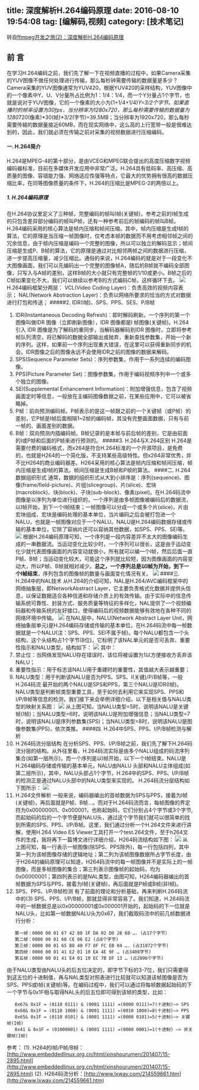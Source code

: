 title: 深度解析H.264编码原理
date: 2016-08-10 19:54:08
tag: [编解码,视频]
category: [技术笔记]
---

转自[ffmpeg开发之旅(2)：深度解析H.264编码原理](http://blog.csdn.net/andrexpert/article/details/71774230)

前 言
-----------  
在学习H.264编码之前，我们先了解一下在视频直播的过程中，如果Camera采集的YUV图像不做任何处理进行传输，那么每秒钟需要传输的数据量是多少？Camera采集的YUV图像通常为YUV420，根据YUV420的采样结构，YUV图像中的一个像素中Y、U、V分量所占比例为1：1/4：1/4，而一个Y分量占1个字节，也就是说对于YUV图像，它的一个像素的大小为(1+1/4+1/4)*Y=3/2个字节。如果直播时的帧率设置为30fps，当分辨率为1280x720，那么每秒需要传输的数据量为1280*720(像素)*30(帧)*3/2(字节)=39.5MB；当分辨率为1920x720，那么每秒需要传输的数据量接近60MB，而在现实网络中，这么高的上行宽带一般是很难达到的，因此，我们就必须在传输之前对采集的视频数据进行压缩编码。

<!--more-->

#### 一.    H.264简介
H.264是MPEG-4的第十部分，是由VCEG和MPEG联合提出的高度压缩数字视频编码器标准，目前在多媒体开发应用中非常广泛。H.264具有低码率、高压缩、高质量的图像、容错能力强、网络适应性强等特点，它最大的优势拥有很高的数据压缩比率，在同等图像质量的条件下，H.264的压缩比是MPEG-2的两倍以上。
##### 1. H.264编码原理
在H.264协议里定义了三种帧，完整编码的帧叫I帧(关键帧)，参考之前的I帧生成的只包含差异部分编码的帧叫P帧，还有一种参考前后的帧编码的帧叫B帧。H.264编码采用的核心算法是帧内压缩和帧间压缩。其中，帧内压缩是生成I帧的算法，它的原理是当压缩一帧图像时，仅考虑本帧的数据而不用考虑相邻帧之间的冗余信息，由于帧内压缩是编码一个完整的图像，所以可以独立的解码显示；帧间压缩是生成P、B帧的算法，它的原理是通过对比相邻两帧之间的数据进行压缩，进一步提高压缩量，减少压缩比。通俗的来说，H.264编码的就是对于一段变化不大图像画面，我们可以先编码出一个完整的图像帧A，随后的B帧就不编码全部图像，只写入与A帧的差别，这样B帧的大小就只有完整帧的1/10或更小。B帧之后的C帧如果变化不大，我们可以继续以参考B的方式编码C帧，这样循环下去。
![](http://ichenwin.qiniudn.com/20170512233414470.png)
H.264编码框架分两层：
VCL(Video Coding Layer)：负责高效的视频内容表示；
NAL(Network Abstraction Layer)：负责以网络所要求的恰当的方式对数据进行打包和传送；
#####2.  IDR(I帧)、SPS、PPS、SES、P/B帧
1. IDR(Instantaneous Decoding Refresh)：即时解码刷新。一个序列的第一个图像叫做IDR 图像（立即刷新图像），IDR 图像都是I 帧图像(关键帧)。H.264引入 IDR 图像是为了解码的重同步，当解码器解码到IDR 图像时，立即将参考帧队列清空，将已解码的数据全部输出或抛弃，重新查找参数集，开始一个新的序列。这样，如果前一个序列出现重大错误，在这里可以获得重新同步的机会。IDR图像之后的图像永远不会使用IDR之前的图像的数据来解码。
2. SPS(Sequence Parameter Sets)：序列参数集，作用于一系列连续的编码图像。
3. PPS(Picture Parameter Set)：图像参数集，作用于编码视频序列中一个或多个独立的图像。
4. SEI(Supplemental Enhancement Information)：附加增强信息，包含了视频画面定时等信息，一般放在主编码图像数据之前，在某些应用中，它可以被省略掉。
5. P帧：前向预测编码帧。P帧表示的是这一帧跟之前的一个关键帧（或P帧）的差别，它P帧是I帧后面相隔1~2帧的编码帧，其没有完整画面数据，只有与前一帧的、画面差别的数据。
6. B帧：双向预测内插编码帧。B帧记录的是本帧与前后帧的差别，它是由前面的I或P帧和后面的P帧来进行预测的。
#####3. H.264与X.264区别
H.264是需要付费的编码格式，而x264是符合H.264标准的一个开源项目，是免费的，也就是H264的一个简化版，不支持某些高级特性。但x264非常优秀，并不比H264的商业编码器差。H264采用的核心算法是帧内压缩和帧间压缩，帧内压缩是生成I帧的算法，帧间压缩是生成B帧和P帧的算法。
####二.  H.264数据组织形式
通常，数据的组织形式从大到小排序是：序列(sequence)、图像(frame/field-picture)、片组(slicegroup)、片(slice)、宏块(macroblock)、块(block)、子块(sub-block)、像素(pixel)。在H.264码流中图像是以序列为单位进行组织的，一个序列是由多帧图像被编码后的数据流，以I帧开始，到下一个I帧结束；一帧图像可以分成一个或多个片(slice)，片由宏块组成，宏块是编码处理的基本单位，当片编码之后会被打包进一个NALU，也就是一帧图像对应于一个NALU。NALU是H.264编码数据存储或传输的基本单位，它除了容纳片还可以容纳其他数据，如SPS、PPS、SEI等。
![](http://ichenwin.qiniudn.com/20170512233808951.png)
根据H.264编码原理可知，一个序列是一段内容差异不太大的图像编码生成的一串数据流。当运动变化比较少时，一个序列可以很长，这是由于运动变化少就代表图像画面的内容变动就很小，所有就可以编一个I帧，然后后面一直P帧、B帧；当运动变化较大，可能这个序列就比较短，因为图像画面的内容变动大，所以P帧、B帧就相对减少。**总之，一个序列总是以I帧为开始，到下一个I帧结束**，序列包含的图像帧的数量与画面变化情况有关。
![](http://ichenwin.qiniudn.com/20170512233833711.jpeg)
####三.    H.264中的NAL技术
从H.264的介绍可知，NAL是H.264/AVC编码框架中的网络抽象层，即NetworkAbstract Layer，它主要负责格式化数据并提供头信息，以保证数据适合各种信道和存储介质上的有效传输。由于实际中的信息传输系统可靠性、封装方式、服务质量等特征的多样化，NAL提供了一个视频编码器和传输系统的友好接口，使得编码后的视频数据能够有效地在各种不同的网络环境中传输。
![](http://ichenwin.qiniudn.com/20170512233904274.png)
在NAL层中，NALU(Network Abstract Layer Unit，网络抽象层单元)是H.264编码存储或传输的基本单位，在H.264码流中每一帧数据就是一个NALU(注：SPS、PPS、SEI不属于帧)。每个NALU都包含一个头结构，这个头结构占1个字节(8位)，它标明了该NAL单元的是否可丢弃、重要性指示和NALU类型，结构如下：
![](http://ichenwin.qiniudn.com/20170512234012124.png)
其中：
1.   禁止位：当网络发现NALU存在错误时，该位将被设置为1以方便接收方丢弃该NALU；
2.   重要性指示：用于标志该NALU用于重建时的重要性，其值越大表示越重要；
3.   NALU类型：用于判断该NALU是否为PPS、SPS、I(关键)/P/B帧等，一般H.264码流
最开始的两个NALU是SPS和PPS，第三个NALU是IDR(I帧)。NALU类型是判断帧类型重要工具，至于如何去利用它来实现SPS、PPS和I/P/B帧等信息的检测，我们接下来会举例详细介绍，以下是相关值与NALU类型的映射关系图：
![](http://ichenwin.qiniudn.com/20170512234034995.png)
从上图可知，当NALU类型=5时，说明该NALU是关键帧(I帧)；当NALU类型=6时，说明该NALU是附加增强信息；当NALU类型=7时，说明该NALU是序列参数集(SPS)；当NALU类型=8时，说明该NALU是图像参数集(PPS)，依次类推。
####四.    H.264中SPS、PPS、I/P/B帧检测与解析
1. H.264码流分层结构
在分析SPS、PPS、I/P/B帧之前，我们先了解下H.264码流分层的结构。从外往里看，H.264码流实际是由多个NALU组成的码流序列集合(如第一层所示)，而一个序列是以I帧开始，以下一个I帧结束。NALU是H.264编码存储或传输的基本单元，NALU由NALU 头部和NALU主体组成(如第二层所示)，其中，NALU头部占1个字节，H.264中的SPS、PPS、I/P/B帧的检测正是通过NALU头部中的NALU类型来实现的。
H.264码流分层结构如下图所示：
![](http://ichenwin.qiniudn.com/20170512234122137.png)
2. H.264文件解析
一般来说，编码器编出的首帧数据为SPS与PPS，接着为I帧(关键帧)，再后面就是P帧、B帧…。而对于H.264码流而言，每帧图像的界定符为0x00000001、0x000001，也称起始码，它们分别占4个字节或3个字节,而起始码的后的一个字节便是NALU头，通过这个字节我们就可以很简单的找到所需的SPS、PPS、I/P/B帧。这里，我们通过分析一个H.264文件来进行讲解，使用H.264 Video ES Viewer工具打开一个test.264文件，至于h264文件的生成，我将再下一篇博文进行详细介绍，H264码流结构如下图：
![](http://ichenwin.qiniudn.com/20170512234153296.png)
从上图可知，每一行表示一帧图像(除SPS、PPS除外)，每一行包括四列，其中第一列为该帧图像存储的逻辑地址；第二列为该帧图像数据所占字节长度，由于H264的编码原理可以知道，H264码流中的每一帧图像并不是实际上的一帧图像，而是多帧图像的集合；第三列表示图像帧的起始码，均为0x00000001；第四列表示的是NAL类型，由图可知，H264编码器编出的首帧数据为SPS与PPS，接着为I帧(关键帧)，再后面就是P帧或B帧(非I帧)。
3. SPS、PPS、I/P/B帧检测
有了前面的理论和分析基础，再来判断H.264码流中的(3)      SPS、PPS、I/P/B帧，那就显得非常容易了。我们知道，H.264码流中的一帧数据总是以0x00000001或0x000001开始的，起始码的下一位就是NALU头，比如第一帧数据NALU头为0x67，我们截取码流中的前几帧数据进行分析：
```
   第一帧：0000 00 01 67 42 80 1F DA 02 D0 28 68 ….（占17个字节）
   第二帧：0000 00 01 68 CE 06 E2 (占8个字节)
   第三帧：0000 00 01 65 B8 40 F7 8F FC EB 04 …. (占31872个字节)
   第四帧：0000 00 01 41 E2 01 10 EA 4E 9F … (占3408字节)
   第五帧：0000 00 01 41 E4 01 10 EC 7B DF 13 … (占2096个字节)
```
由于NALU类型由NALU头的后五位决定的，即字节下标的3-7位，我们只需要得到这五位的十进制值，再与NAL类型对照表进行比较就可以知道该帧图像是否为SPS、PPS或I帧(关键帧)等。在编码过程中，我们可以通过将每帧数据起始码的下一个字节与0x1F相与取得NAL头的后五位即可得到该帧的类型，比如：
```
   0x67& 0x1F = (0110 0111) & (0001 1111) =(0000 0111)=7(十进制)–> SPS
   0x68& 0x1F = (0110 1000) & (0001 1111) =(0010 1000)=8(十进制)–> PPS
   0x65& 0x1F = (0110 0101) & (0001 1111) =(0000 0101)=5(十进制)–> 关键帧(I帧)
   0x41 & 0x1F = (01000001) & (0001 1111) =(0000 0001)=1(十进制) –> 非关键帧(I帧)
```
参考：
(1). H264的I帧/P帧/B帧：[http://www.embeddedlinux.org.cn/html/xinshourumen/201407/15-2895.html](http://www.embeddedlinux.org.cn/html/xinshourumen/201407/15-2895.html)
(2). H264码流分析：[http://www.lxway.com/214559661.htm](http://www.lxway.com/214559661.htm)